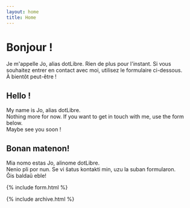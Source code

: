 ```yaml
---
layout: home
title: Home
---
```


# Bonjour !

Je m'appelle Jo, alias dotLibre.
Rien de plus pour l'instant. Si vous souhaitez entrer en contact avec moi, utilisez le formulaire ci-dessous.  
À bientôt peut-être !  

## Hello !  

My name is Jo, alias dotLibre.  
Nothing more for now. If you want to get in touch with me, use the form below.  
Maybe see you soon !  

## Bonan matenon!
Mia nomo estas Jo, alinome dotLibre.  
Nenio pli por nun. Se vi ŝatus kontakti min, uzu la suban formularon.  
Ĝis baldaŭ eble!

{% include form.html %}
  
{% include archive.html %}
